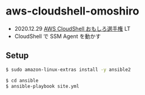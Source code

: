 # aws-cloudshell-omoshiro

- 2020.12.29 [AWS CloudShell おもしろ選手権](https://connpass.com/event/199259/) LT
- CloudShell で SSM Agent を動かす

## Setup

```sh
$ sudo amazon-linux-extras install -y ansible2
```

```sh
$ cd ansible
$ ansible-playbook site.yml
```

